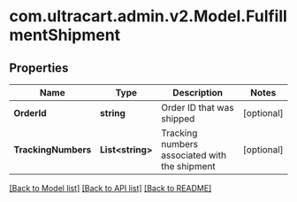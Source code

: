 # com.ultracart.admin.v2.Model.FulfillmentShipment
## Properties

Name | Type | Description | Notes
------------ | ------------- | ------------- | -------------
**OrderId** | **string** | Order ID that was shipped | [optional] 
**TrackingNumbers** | **List&lt;string&gt;** | Tracking numbers associated with the shipment | [optional] 

[[Back to Model list]](../README.md#documentation-for-models) [[Back to API list]](../README.md#documentation-for-api-endpoints) [[Back to README]](../README.md)

